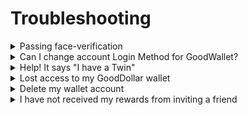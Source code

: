 # Troubleshooting

<details>

<summary>Passing face-verification</summary>

To claim free G$’s, you’ll need to go through a short Face Verification (FV) process to verify that you are a unique and live user. This is to prevent duplicate accounts and misuse of the system.

Here are some tips to successfully complete the face verification so you can access your GoodDollar wallet. That’s where the fun begins.

* The face verification has strong requirements for image quality (e.g. image detail and color balance). Make sure your selfie is high-resolution (check your camera settings), not blurry, and has lots of light.

If you get the error message that your image “won't pass liveness check,” try these tricks:

* Adjust the lights in the room you're passing FV. Your face shouldn't be overexposed or too dark, having pixel artifacts.
* Clean your webcam lens using the special lens cleaning wipes (for digital cams) or LCD display cleaning wipes or at least with a soft cloth and isopropyl alcohol.
* Adjust your webcam settings. Make sure you are using the highest resolution setting possible.
* Check your webcam connection. Some webcam models require a USB 3.0 or type C connection to provide the maximum resolution
* Try using another webcam with a higher resolution (more megapixels) to pass the face verification step. You can also try using a smart phone camera (yours or a friends) to complete the step.&#x20;

</details>

<details>

<summary>Can I change account Login Method for GoodWallet?</summary>

No, you can’t change your login method for GoodWallet. However, you can delete your wallet account and create a new one. Just make sure to transfer your G$ to another wallet before deleting the old wallet account so you don’t lose them.

If you need to do it, follow these steps:

1. Create a new wallet account using a different log-in method.
2. Do not click "claim" on the new account to avoid passing the Face Verification process. This wallet can still receive funds.
3. Go to your profile in the new account and copy your new wallet address.
4. Log out of your new wallet account.
5. Log in to your old wallet account and send your G$ to your new wallet address.
6. After you’ve confirmed the funds were sent successfully, go to the menu, select "Settings," and choose "Delete Account." Follow the prompts to confirm.
7. You will get a message that your account is being deleted. Then you have to wait 24 hours . Wait 24 hours after deleting your old account. After waiting, go to your new account and hit “Claim”. It will then take you through the Face Verification process again
8. You now have a new wallet account where you can claim everyday!

Please note that while doing this process, you will have to wait 24 hours, so you will miss a claim for one day.

</details>

<details>

<summary>Help! It says "I have a Twin"</summary>

If you are seeing this message, it is likely because you have created two GoodWallet accounts. Try to recall which other sign-up method you used in the past to create your account.

If this is the case, you will need to delete the new account you created. A helpful indicator of a new account is the absence of any transactions in the wallet. This indicates that you have never been able to claim from this wallet since you already have an existing one.

To delete an account in the GoodWallet, follow these steps:

1. Go to the GoodWallet menu on the top right of your screen, select "Settings," and choose "Delete Account." Follow the prompts to confirm.
2. You will get a message that your account is being deleted. Then you have to wait 24 hours
3. You will get a message that your wallet account is being deleted. Wait 24 hours after deleting your old account to be able to claim on your other wallet account without encountering a twin error.

</details>

<details>

<summary>Lost access to my GoodDollar wallet</summary>

If you lose access to your account entirely, you can still access and claim from GoodDapp if you have exported your G$ wallet or possess the [private key required for exporting your G$ wallet](../wallet-and-products/goodwallet.md#where-can-i-find-my-private-key).

</details>

<details>

<summary>Delete  my wallet account</summary>

To delete your wallet account, follow these steps:

1. Open your GoodWallet and click on the menu icon located at the top right corner.
2. Select “Settings” from the menu.
3. Tap on “Delete Account” at the bottom of your screen.
4. Confirm by tapping the red “Delete” button.

Before deleting your wallet account, ensure you've transferred your funds to another wallet to prevent loss.

After deleting your account, you may opt to open a new one. However, please refrain from attempting to claim or undergo face verification for at least 24 hours after deleting your previous account.

</details>

<details>

<summary>I have not received my rewards from inviting a friend</summary>

To check your invitee status, go to the Rewards section of your GoodWallet, located on the bottom left sidebar.

If your invitee is labeled as "Pending," it indicates that they have not yet made their first claim. Once they do, you'll receive your reward.

If you do not see your invitee listed, it means they haven't utilized your invite link or input your invite code during account creation. In such instances, kindly resend your link to your invitee and request them to navigate to their Referral screen, where they can paste your code into the designated field labeled "Use Invite Code”

</details>
